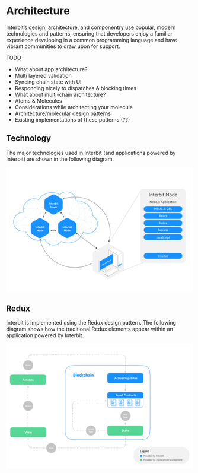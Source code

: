 # Architecture

Interbit’s design, architecture, and componentry use popular, modern
technologies and patterns, ensuring that developers enjoy a familiar
experience developing in a common programming language and have vibrant
communities to draw upon for support.

<div class="tips danger">
  <p><span></span>TODO</p>
  <ul>
    <li>What about app architecture?</li>
    <li>Multi layered validation</li>
    <li>Syncing chain state with UI</li>
    <li>Responding nicely to dispatches &amp; blocking times</li>
    <li>What about multi-chain architecture?</li>
    <li>Atoms &amp; Molecules</li>
    <li>Considerations while architecting your molecule</li>
    <li>Architecture/molecular design patterns</li>
    <li>Existing implementations of these patterns (??)</li>
  </ul>
</div>


## Technology

The major technologies used in Interbit (and applications powered by
Interbit) are shown in the following diagram.

![](../assets/img/Technology_Diagram.png)


## Redux

Interbit is implemented using the Redux design pattern. The following
diagram shows how the traditional Redux elements appear within an
application powered by Interbit.

![](../assets/img/Application_Design_Pattern.png)

